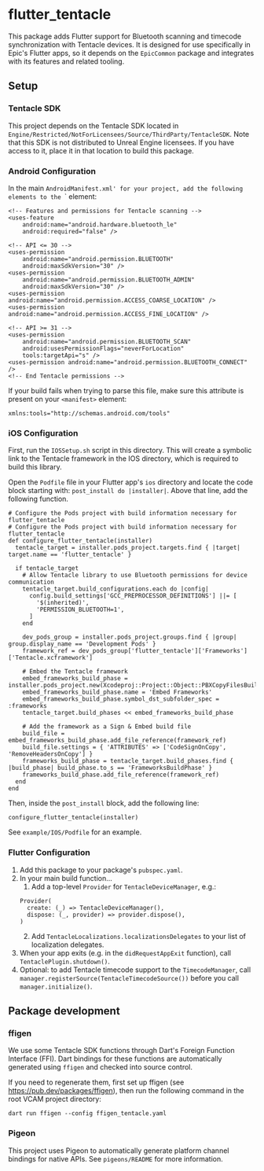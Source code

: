 # flutter_tentacle

This package adds Flutter support for Bluetooth scanning and timecode synchronization with Tentacle devices. It is designed for use specifically in Epic's Flutter apps, so it depends on the `EpicCommon` package and integrates with its features and related tooling.

## Setup

### Tentacle SDK

This project depends on the Tentacle SDK located in `Engine/Restricted/NotForLicensees/Source/ThirdParty/TentacleSDK`. Note that this SDK is not
distributed to Unreal Engine licensees. If you have access to it, place it in that location to build this package.

### Android Configuration

In the main `AndroidManifest.xml' for your project, add the following elements to the `<manifest>` element:

	<!-- Features and permissions for Tentacle scanning -->
    <uses-feature
        android:name="android.hardware.bluetooth_le"
        android:required="false" />

	<!-- API <= 30 -->
	<uses-permission
		android:name="android.permission.BLUETOOTH"
		android:maxSdkVersion="30" />
	<uses-permission
		android:name="android.permission.BLUETOOTH_ADMIN"
		android:maxSdkVersion="30" />
	<uses-permission android:name="android.permission.ACCESS_COARSE_LOCATION" />
	<uses-permission android:name="android.permission.ACCESS_FINE_LOCATION" />

	<!-- API >= 31 -->
	<uses-permission
		android:name="android.permission.BLUETOOTH_SCAN"
		android:usesPermissionFlags="neverForLocation"
		tools:targetApi="s" />
	<uses-permission android:name="android.permission.BLUETOOTH_CONNECT" />
	<!-- End Tentacle permissions -->

If your build fails when trying to parse this file, make sure this attribute is present on your `<manifest>` element:

	xmlns:tools="http://schemas.android.com/tools"

### iOS Configuration

First, run the `IOSSetup.sh` script in this directory. This will create a symbolic link to the Tentacle framework in the IOS directory, which is required to build this library.

Open the `Podfile` file in your Flutter app's `ios` directory and locate the code block starting with: `post_install do |installer|`. Above that line, add the following function.

	# Configure the Pods project with build information necessary for flutter_tentacle
	# Configure the Pods project with build information necessary for flutter_tentacle
	def configure_flutter_tentacle(installer)
	  tentacle_target = installer.pods_project.targets.find { |target| target.name == 'flutter_tentacle' }
	  
	  if tentacle_target
		# Allow Tentacle library to use Bluetooth permissions for device communication
		tentacle_target.build_configurations.each do |config|
		  config.build_settings['GCC_PREPROCESSOR_DEFINITIONS'] ||= [
			'$(inherited)',
			'PERMISSION_BLUETOOTH=1',
		  ]
		end
		
		dev_pods_group = installer.pods_project.groups.find { |group| group.display_name == 'Development Pods' }
		framework_ref = dev_pods_group['flutter_tentacle']['Frameworks']['Tentacle.xcframework']
	
		# Embed the Tentacle framework
		embed_frameworks_build_phase = installer.pods_project.new(Xcodeproj::Project::Object::PBXCopyFilesBuildPhase)
		embed_frameworks_build_phase.name = 'Embed Frameworks'
		embed_frameworks_build_phase.symbol_dst_subfolder_spec = :frameworks
		tentacle_target.build_phases << embed_frameworks_build_phase
	
		# Add the framework as a Sign & Embed build file
		build_file = embed_frameworks_build_phase.add_file_reference(framework_ref)
		build_file.settings = { 'ATTRIBUTES' => ['CodeSignOnCopy', 'RemoveHeadersOnCopy'] }
		frameworks_build_phase = tentacle_target.build_phases.find { |build_phase| build_phase.to_s == 'FrameworksBuildPhase' }
		frameworks_build_phase.add_file_reference(framework_ref)
	  end
	end

Then, inside the `post_install` block, add the following line:

	configure_flutter_tentacle(installer)

See `example/IOS/Podfile` for an example.

### Flutter Configuration

1. Add this package to your package's `pubspec.yaml`.
2. In your main build function...
	1. Add a top-level `Provider` for `TentacleDeviceManager`, e.g.:
    ```
    Provider(
      create: (_) => TentacleDeviceManager(),
      dispose: (_, provider) => provider.dispose(),
    )
    ```
	2. Add `TentacleLocalizations.localizationsDelegates` to your list of localization delegates.
3. When your app exits (e.g. in the `didRequestAppExit` function), call `TentaclePlugin.shutdown()`.
4. Optional: to add Tentacle timecode support to the `TimecodeManager`, call `manager.registerSource(TentacleTimecodeSource())` before you call `manager.initialize()`.

## Package development

### ffigen

We use some Tentacle SDK functions through Dart's Foreign Function Interface (FFI). Dart bindings for these functions are
automatically generated using `ffigen` and checked into source control.

If you need to regenerate them, first set up ffigen (see https://pub.dev/packages/ffigen), then run the following command
in the root VCAM project directory:

    dart run ffigen --config ffigen_tentacle.yaml

### Pigeon

This project uses Pigeon to automatically generate platform channel bindings for native APIs.
See `pigeons/README` for more information.